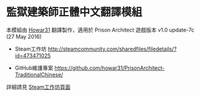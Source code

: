 # 監獄建築師正體中文翻譯模組

本模組由 [Howar31](http://howar31.com) 翻譯製作，適用於 Prison Architect 遊戲版本 v1.0 update-7c (27 May 2016)

* Steam工作坊
  http://steamcommunity.com/sharedfiles/filedetails/?id=473471025

* GitHub維護專案
  https://github.com/howar31/PrisonArchitect-TraditionalChinese/

詳細請見 [Steam工作坊頁面](http://steamcommunity.com/sharedfiles/filedetails/?id=473471025)